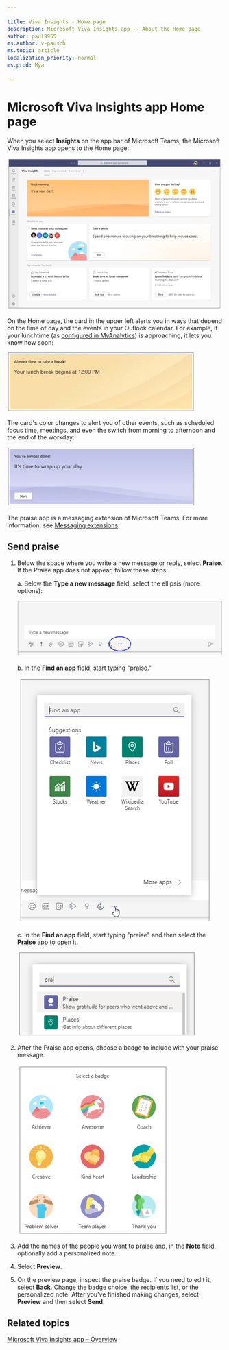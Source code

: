 ```yaml
---

title: Viva Insights - Home page
description: Microsoft Viva Insights app -- About the Home page
author: paul9955
ms.author: v-pausch
ms.topic: article
localization_priority: normal 
ms.prod: Mya

---
```


# Microsoft Viva Insights app Home page 

When you select **Insights** on the app bar of Microsoft Teams, the Microsoft Viva Insights app opens to the Home page: 

![Home (morning)](images/home-morning.png)

On the Home page, the card in the upper left alerts you in ways that depend on the time of day and the events in your Outlook calendar. For example, if your lunchtime (as [configured in MyAnalytics](https://docs.microsoft.com/workplace-analytics/myanalytics/use/use-the-insights#set-lunch-hours)) is approaching, it lets you know how soon:

![Lunch approaching](images/lunch-break.png)

The card's color changes to alert you of other events, such as scheduled focus time, meetings, and even the switch from morning to afternoon and the end of the workday: 

![Virtual commute](images/virtual-commute.png)

The praise app is a messaging extension of Microsoft Teams. For more information, see [Messaging extensions](https://docs.microsoft.com/microsoftteams/platform/messaging-extensions/what-are-messaging-extensions).

## Send praise 

1. Below the space where you write a new message or reply, select **Praise**. If the Praise app does not appear, follow these steps:

   a. Below the **Type a new message** field, select the ellipsis (more options):
   
   ![Ellipsis](images/type-new-msg.png)
   
   b. In the **Find an app** field, start typing "praise." 
   
   ![Find an app field](images/find-an-app.png)

   c. In the **Find an app** field, start typing "praise" and then select the **Praise** app to open it.  
   
   ![Select icon for Praise app](images/find-app-praise.png)   

2. After the Praise app opens, choose a badge to include with your praise message.

   ![Choose badge](images/praise-badges.png)

3. Add the names of the people you want to praise and, in the **Note** field, optionally add a personalized note.

4. Select **Preview**.

5. On the preview page, inspect the praise badge. If you need to edit it, select **Back**. Change the badge choice, the recipients list, or the personalized note. After you've finished making changes, select **Preview** and then select **Send**.

## Related topics

[Microsoft Viva Insights app &ndash; Overview](teams-app.md)

 